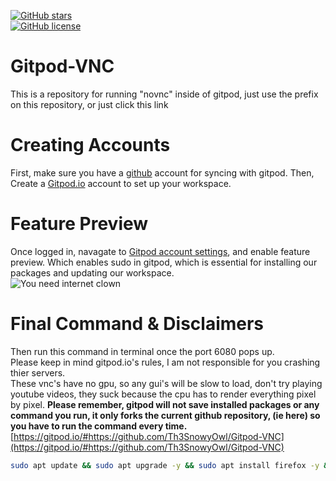 [![GitHub stars](https://img.shields.io/github/stars/Th3SnowyOwl/Gitpod-VNC?label=Stars&style=plastic)](https://github.com/Th3SnowyOwl/Gitpod-VNC/stargazers)  
[![GitHub license](https://img.shields.io/github/license/Th3SnowyOwl/Gitpod-VNC)](https://github.com/Th3SnowyOwl/Gitpod-VNC)  
# Gitpod-VNC  
This is a repository for running "novnc" inside of gitpod, just use the prefix on this repository, or just click this link   
# Creating Accounts  
First, make sure you have a [github](https://github.com/join?ref_cta=Sign+up&ref_loc=header+logged+out&ref_page=%2F&source=header-home) account for syncing with gitpod. 
Then, Create a [Gitpod.io](https://gitpod.io/login/) account to set up your workspace.  
# Feature Preview
Once logged in, navagate to [Gitpod account settings](https://gitpod.io/settings/), and enable feature preview. Which enables sudo in gitpod, which is essential for installing our packages and updating our workspace.  
![You need internet clown](https://raw.githubusercontent.com/Th3SnowyOwl/Gitpod-VNC/master/image.png)  
# Final Command & Disclaimers
Then run this command in terminal once the port 6080 pops up.  
Please keep in mind gitpod.io's rules, I am not responsible for you crashing thier servers.  
These vnc's have no gpu, so any gui's will be slow to load, don't try playing youtube videos, they suck because the cpu has to render everything pixel by pixel. 
**Please remember, gitpod will not save installed packages or any command you run, it only forks the current github repository, (ie here) so you have to run the command every time.**  
[https://gitpod.io/#https://github.com/Th3SnowyOwl/Gitpod-VNC](https://gitpod.io/#https://github.com/Th3SnowyOwl/Gitpod-VNC)  
```bash
sudo apt update && sudo apt upgrade -y && sudo apt install firefox -y && firefox
```
